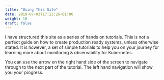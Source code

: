 ```yaml
---
title: "Using This Site"
date: 2019-07-03T17:23:26+01:00
weight: 10
draft: false
---
```


I have structured this site as a series of hands on tutorials. This is not a perfect guide on how to create  production ready systems, unless otherwise stated. It is however, a set of simple tutorials to help you on your journey for learning more about monitoring & observability for Kubernetes.

You can use the arrow on the right hand side of the screen to navigate through to the next part of the tutorial. The left hand navigation will show you your progress.
